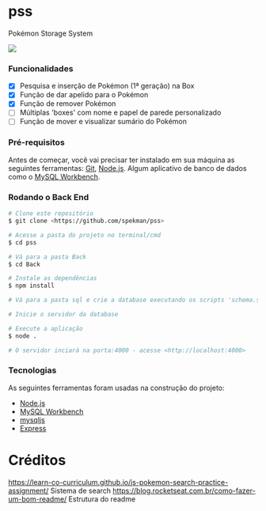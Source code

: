 # pss
Pokémon Storage System

![](Front/assets/gif.gif)

### Funcionalidades

- [x] Pesquisa e inserção de Pokémon (1ª geração) na Box
- [x] Função de dar apelido para o Pokémon
- [x] Função de remover Pokémon
- [ ] Múltiplas 'boxes' com nome e papel de parede personalizado
- [ ] Função de mover e visualizar sumário do Pokémon

### Pré-requisitos

Antes de começar, você vai precisar ter instalado em sua máquina as seguintes ferramentas:
[Git](https://git-scm.com), [Node.js](https://nodejs.org/en/).
Algum aplicativo de banco de dados como o [MySQL Workbench](https://www.mysql.com/).

### Rodando o Back End

```bash
# Clone este repositório
$ git clone <https://github.com/spekman/pss>

# Acesse a pasta do projeto no terminal/cmd
$ cd pss

# Vá para a pasta Back
$ cd Back

# Instale as dependências
$ npm install

# Vá para a pasta sql e crie a database executando os scripts 'schema.sql' e 'pokemon_table.sql' nesta ordem 

# Inicie o servidor da database

# Execute a aplicação
$ node .

# O servidor inciará na porta:4000 - acesse <http://localhost:4000>
```

### Tecnologias

As seguintes ferramentas foram usadas na construção do projeto:

- [Node.js](https://nodejs.org/en/)
- [MySQL Workbench](https://www.mysql.com/)
- [mysqljs](https://www.npmjs.com/package/mysql)
- [Express](https://www.npmjs.com/package/express)

# Créditos

https://learn-co-curriculum.github.io/js-pokemon-search-practice-assignment/ Sistema de search
https://blog.rocketseat.com.br/como-fazer-um-bom-readme/ Estrutura do readme